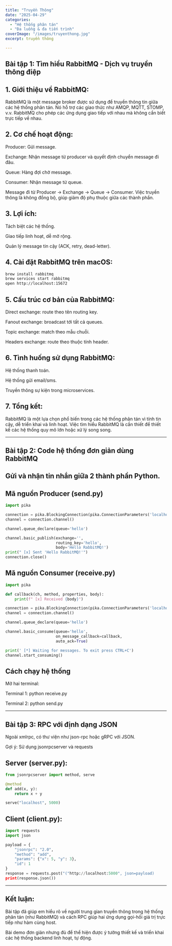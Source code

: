 ```yaml
---
title: "Truyền Thông"
date: "2025-04-29"
categories:
  - "Hệ thống phân tán"
  - "Đa luồng & đa tiến trình"
coverImage: "/images/truyenthong.jpg"
excerpt: truyền thông 

---
```

 ## Bài tập 1: Tìm hiểu RabbitMQ - Dịch vụ truyền thông điệp

## 1. Giới thiệu về RabbitMQ:
RabbitMQ là một message broker được sử dụng để truyền thông tin giữa các hệ thống phân tán. Nó hỗ trợ các giao thức như AMQP, MQTT, STOMP, v.v. RabbitMQ cho phép các ứng dụng giao tiếp với nhau mà không cần biết trực tiếp về nhau.

## 2. Cơ chế hoạt động:

Producer: Gửi message.

Exchange: Nhận message từ producer và quyết định chuyển message đi đâu.

Queue: Hàng đợi chờ message.

Consumer: Nhận message từ queue.

Message đi từ Producer → Exchange → Queue → Consumer. Việc truyền thông là không đồng bộ, giúp giảm độ phụ thuộc giữa các thành phần.

## 3. Lợi ích:

Tách biệt các hệ thống.

Giao tiếp linh hoạt, dễ mở rộng.

Quản lý message tin cậy (ACK, retry, dead-letter).

## 4. Cài đặt RabbitMQ trên macOS:

```bash
brew install rabbitmq
brew services start rabbitmq
open http://localhost:15672
```

## 5. Cấu trúc cơ bản của RabbitMQ:

Direct exchange: route theo tên routing key.

Fanout exchange: broadcast tới tất cả queues.

Topic exchange: match theo mẫu chuỗi.

Headers exchange: route theo thuộc tính header.

## 6. Tình huống sử dụng RabbitMQ:

Hệ thống thanh toán.

Hệ thống gửi email/sms.

Truyền thông sự kiện trong microservices.

## 7. Tổng kết:
RabbitMQ là một lựa chọn phổ biến trong các hệ thống phân tán vì tính tin cậy, dễ triển khai và linh hoạt. Việc tìm hiểu RabbitMQ là cần thiết để thiết kế các hệ thống quy mô lớn hoặc xử lý song song.

---
## Bài tập 2: Code hệ thống đơn giản dùng RabbitMQ
## Gửi và nhận tin nhắn giữa 2 thành phần Python.

## Mã nguồn Producer (send.py)

``` python
import pika

connection = pika.BlockingConnection(pika.ConnectionParameters('localhost'))
channel = connection.channel()

channel.queue_declare(queue='hello')

channel.basic_publish(exchange='',
                      routing_key='hello',
                      body='Hello RabbitMQ!')
print(" [x] Sent 'Hello RabbitMQ!'")
connection.close()
```

## Mã nguồn Consumer (receive.py)
``` python
import pika

def callback(ch, method, properties, body):
    print(f" [x] Received {body}")

connection = pika.BlockingConnection(pika.ConnectionParameters('localhost'))
channel = connection.channel()

channel.queue_declare(queue='hello')

channel.basic_consume(queue='hello',
                      on_message_callback=callback,
                      auto_ack=True)

print(' [*] Waiting for messages. To exit press CTRL+C')
channel.start_consuming()
```
## Cách chạy hệ thống

Mở hai terminal:

Terminal 1: python receive.py

Terminal 2: python send.py

---
## Bài tập 3: RPC với định dạng JSON
Ngoài xmlrpc, có thư viện như json-rpc hoặc gRPC với JSON.

Gợi ý: Sử dụng jsonrpcserver và requests

## Server (server.py):
``` python
from jsonrpcserver import method, serve

@method
def add(x, y):
    return x + y

serve("localhost", 5000)
```

## Client (client.py):

``` python
import requests
import json

payload = {
    "jsonrpc": "2.0",
    "method": "add",
    "params": {"x": 5, "y": 3},
    "id": 1
}
response = requests.post("("http://localhost:5000", json=payload)
print(response.json())
```
---
## Kết luận:

Bài tập đã giúp em hiểu rõ về người trung gian truyền thông trong hệ thống phân tán (như RabbitMQ) và cách RPC giúp hai ứng dụng gọi-hồi giá trị trực tiếp như hàm cùng host.

Bài demo đơn giản nhưng đủ để thể hiện được ý tưởng thiết kế và triển khai các hệ thống backend linh hoạt, tự động.